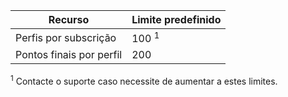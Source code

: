 Recurso| Limite predefinido
---|---
Perfis por subscrição | 100 <sup>1</sup>
Pontos finais por perfil| 200

<sup>1</sup> Contacte o suporte caso necessite de aumentar a estes limites.